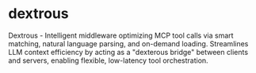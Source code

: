 # dextrous
Dextrous - Intelligent middleware optimizing MCP tool calls via smart matching, natural language parsing, and on-demand loading. Streamlines LLM context efficiency by acting as a "dexterous bridge" between clients and servers, enabling flexible, low-latency tool orchestration.
